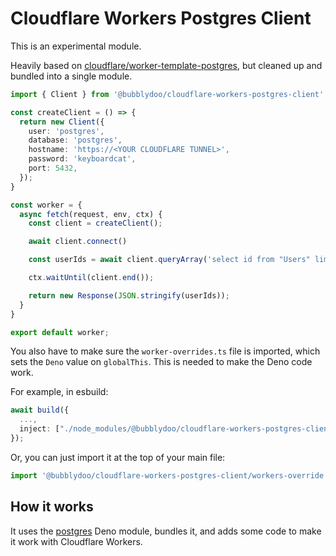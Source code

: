 # Cloudflare Workers Postgres Client

This is an experimental module.

Heavily based on [cloudflare/worker-template-postgres](https://github.com/cloudflare/worker-template-postgres), but cleaned up and bundled into a single module.

```ts
import { Client } from '@bubblydoo/cloudflare-workers-postgres-client';

const createClient = () => {
  return new Client({
    user: 'postgres',
    database: 'postgres',
    hostname: 'https://<YOUR CLOUDFLARE TUNNEL>',
    password: 'keyboardcat',
    port: 5432,
  });
}

const worker = {
  async fetch(request, env, ctx) {
    const client = createClient();

    await client.connect()

    const userIds = await client.queryArray('select id from "Users" limit 10');

    ctx.waitUntil(client.end());

    return new Response(JSON.stringify(userIds));
  }
}

export default worker;
```

You also have to make sure the `worker-overrides.ts` file is imported, which sets the `Deno` value on `globalThis`. This is needed to make the Deno code work.

For example, in esbuild:

```ts
await build({
  ...,
  inject: ["./node_modules/@bubblydoo/cloudflare-workers-postgres-client/workers-override.ts"],
});
```

Or, you can just import it at the top of your main file:

```ts
import '@bubblydoo/cloudflare-workers-postgres-client/workers-override';
```

## How it works

It uses the [postgres](https://deno.land/x/postgres@v0.16.1) Deno module, bundles it, and adds some code to make it work with Cloudflare Workers.
